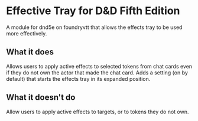 # Effective Tray for D&D Fifth Edition
A module for dnd5e on foundryvtt that allows the effects tray to be used more effectively.

## What it does 
Allows users to apply active effects to selected tokens from chat cards even if they do not own the actor that made the chat card.
Adds a setting (on by default) that starts the effects tray in its expanded position.

## What it doesn't do
Allow users to apply active effects to targets, or to tokens they do not own.
